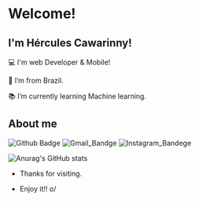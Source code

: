 # Welcome!

 

## I'm Hércules Cawarinny!

 

:computer: I'm web Developer & Mobile!

:house_with_garden: I’m from Brazil.

:books: I’m currently learning Machine learning.

 

## About me

![Github Badge](https://img.shields.io/badge/GitHub-100000?style=for-the-badge&logo=github&logoColor=white&link=https://github.com/Cawarinny) ![Gmail_Bandge](https://img.shields.io/badge/Gmail-D14836?style=for-the-badge&logo=gmail&logoColor=white&link=https://www.instagram.com/herculescawarinny/) ![Instagram_Bandege](https://img.shields.io/badge/Instagram-E4405F?style=for-the-badge&logo=instagram&logoColor=white&link=https://www.instagram.com/herculescawarinny/)

![Anurag's GitHub stats](https://github-readme-stats.vercel.app/api?username=anuraghazra&show_icons=true&theme=cobalt)

- Thanks for visiting.

- Enjoy it!! o/
